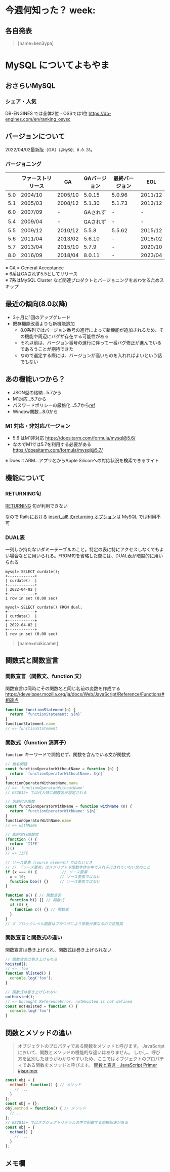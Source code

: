 # 今週何知った？ week:

## 各自発表


> [name=ken3ypa]

# MySQL についてよもやま

## おさらいMySQL

### シェア・人気
DB-ENGINES では全体2位・OSSでは1位
https://db-engines.com/en/ranking_osvsc



## バージョンについて
2022/04/02最新版（GA）は`MySQL 8.0.28`。

### バージョニング

||ファーストリリース|GA|GAバージョン|最終バージョン|EOL|
| --- | --- | --- | --- | --- | --- |
| 5.0 |2004/10 |2005/10  | 5.0.15 | 5.0.96 | 2011/12 |
| 5.1 |2005/03| 2008/12|5.1.30|5.1.73|2013/12|
| 6.0 | 2007/09|-|GAされず|-|-|
| 5.4 | 2009/04 |-|GAされず|-|-|
| 5.5 | 2009/12 |2010/12|5.5.8|5.5.62|2015/12|
| 5.6 | 2011/04 |2013/02|5.6.10|-|2018/02|
| 5.7 | 2013/04 |2015/10|5.7.9|-|2020/10|
| 8.0 | 2016/09 |2018/04| 8.0.11|-|2023/04|

※ GA = General Acceptance  
※ 6系はGAされず5.5としてリリース  
※ 7系はMySQL Cluster など関連プロダクトとバージョニングをあわせるためスキップ

## 最近の傾向(8.0以降)
- 3ヶ月に1回のアップグレード
- 既存機能改善よりも新機能追加
    - 8.0系列ではバージョン番号の進行によって新機能が追加されるため、その機能や周辺にバグが存在する可能性がある
    - それ以前は、バージョン番号の進行に伴って一番バグ修正が進んでいるであろうことが期待できた
    - なので選定する際には、バージョンが高いものを入れればよいという話でもない

## あの機能いつから？
- JSON型の格納…5.7から
- M1対応…5.7から
- パスワードポリシーの厳格化…5.7から[ref](https://qiita.com/keisukeYamagishi/items/d897e5c52fe9fd8d9273)
- Window関数…8.0から

### M1 対応・非対応バージョン
- 5.6 はM1非対応
https://doesitarm.com/formula/mysql@5.6/
- なのでM1では5.7を利用する必要がある
https://doesitarm.com/formula/mysql@5.7/

※ Does it ARM…アプリ名からApple Siliconへの対応状況を検索できるサイト

## 機能について

### RETURNING句
[RETURNING](https://www.postgresql.jp/document/13/html/dml-returning.html) 句が利用できない

なので Railsにおける [insert_all! のreturning オプション](https://edgeapi.rubyonrails.org/classes/ActiveRecord/Persistence/ClassMethods.html#:~:text=insert_all(attributes%2C%20returning%3A%20nil%2C%20unique_by%3A%20nil%2C%20record_timestamps%3A%20nil))は MySQL では利用不可

### DUAL表
一列しか持たないダミーテーブルのこと。特定の表に特にアクセスしなくてもよい場合などに用いられる。FROM句を省略した際には、DUAL表が暗黙的に用いられる

```
mysql> SELECT curdate();
+------------+
| curdate()  |
+------------+
| 2022-04-02 |
+------------+
1 row in set (0.00 sec)

mysql> SELECT curdate() FROM dual;
+------------+
| curdate()  |
+------------+
| 2022-04-02 |
+------------+
1 row in set (0.00 sec)
```


> [name=makicamel]

## 関数式と関数宣言

### 関数宣言（関数文、function 文）

関数宣言は同時にその関数名と同じ名前の変数を作成する
https://developer.mozilla.org/ja/docs/Web/JavaScript/Reference/Functions#相違点

```javascript
function functionStatement(n) {
  return `functionStatement: ${n}`
}
functionStatement.name
// => functionStatement
```

### 関数式（function 演算子）

`function` キーワードで開始せず、関数を含んでいる文が関数式

```javascript
// 無名関数
const functionOperatorWithoutName = function (n) {
  return `functionOperatorWithoutName: ${n}`
}
functionOperatorWithoutName.name
// => 'functionOperatorWithoutName'
// ES2015+ では代入時に関数名が設定される

// 名前付き関数
const functionOperatorWithName = function withName (n) {
  return `functionOperatorWithName: ${n}`
}
functionOperatorWithName.name
// => withName

// 即時実行関数式
(function () {
  return 'IIFE'
})()
// => IIFE

// ソース要素（source element）ではないとき
// // 「ソース要素」はスクリプトや関数本体の中で入れ子にされていない文のこと
if (x === 0) {           // ソース要素
  x = 10;               // ソース要素ではない
  function boo() {}     // ソース要素ではない
}

function a() { // 関数宣言
  function b() {} // 関数式
  if (0) {
    function c() {} // 関数式
  }
}
// ※ ブロックレベル関数はブラウザにより挙動が異なるので非推奨
```

### 関数宣言と関数式の違い
関数宣言は巻き上げられ、関数式は巻き上げられない

```javascript
// 関数宣言は巻き上げられる
hoisted();
// => 'foo'
function hlisted() {
  console.log('foo');
}

// 関数式は巻き上げられない
notHoisted();
// => Uncaught ReferenceError: notHoisted is not defined
const notHoisted = function () {
  console.log('foo')
}
```

## 関数とメソッドの違い
> オブジェクトのプロパティである関数をメソッドと呼びます。 JavaScriptにおいて、関数とメソッドの機能的な違いはありません。 しかし、呼び方を区別したほうがわかりやすいため、ここではオブジェクトのプロパティである関数をメソッドと呼びます。
[関数と宣言 · JavaScript Primer #jsprimer](https://jsprimer.net/basic/function-declaration/)

```javascript
const obj = {
  method1: function() { // メソッド
    // ...
  }
};
const obj = {};
obj.method = function() { // メソッド
  // ...
};
// ES2015+ ではオブジェクトリテラルの中で記載する短縮記法がある
const obj = {
  method() {
    // ...
  }
};
```

## メモ欄
